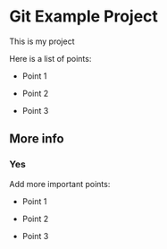 # Git Example Project

This is my project

Here is a list of points:

- Point 1

- Point 2

- Point 3

## More info

### Yes

Add more important points:

- Point 1

- Point 2

- Point 3
